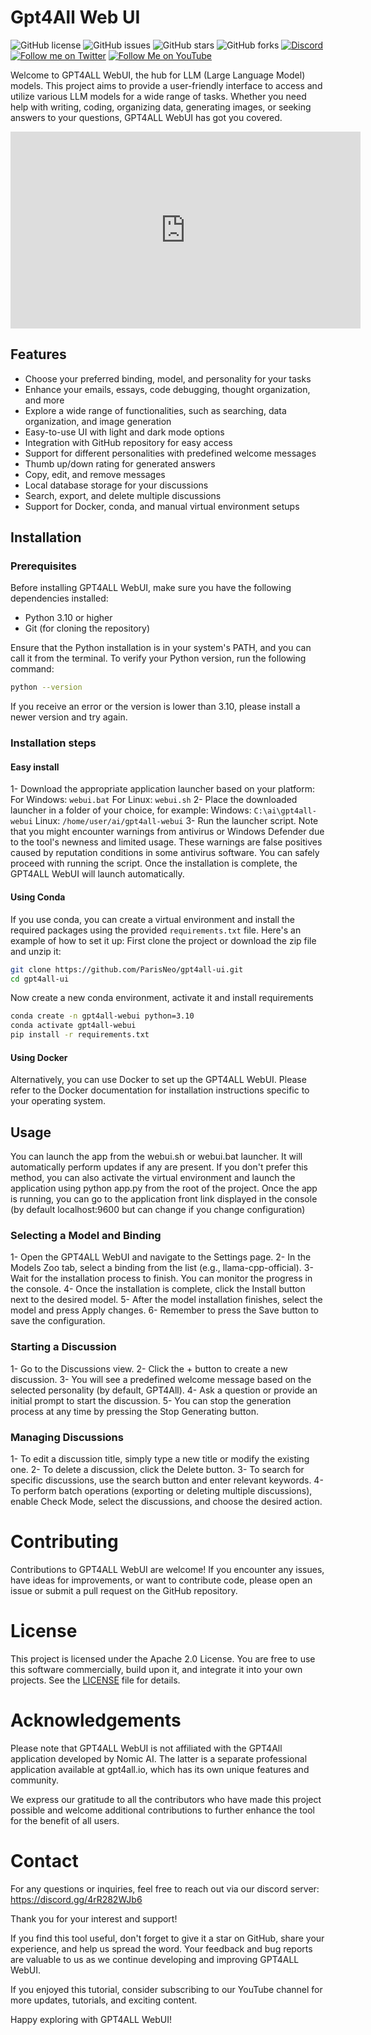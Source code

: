 # Gpt4All Web UI

![GitHub license](https://img.shields.io/github/license/nomic-ai/GPT4All-ui)
![GitHub issues](https://img.shields.io/github/issues/nomic-ai/GPT4All-ui)
![GitHub stars](https://img.shields.io/github/stars/nomic-ai/GPT4All-ui)
![GitHub forks](https://img.shields.io/github/forks/nomic-ai/GPT4All-ui)
[![Discord](https://img.shields.io/discord/1092918764925882418?color=7289da&label=Discord&logo=discord&logoColor=ffffff)](https://discord.gg/4rR282WJb6)
[![Follow me on Twitter](https://img.shields.io/twitter/follow/SpaceNerduino?style=social)](https://twitter.com/SpaceNerduino)
[![Follow Me on YouTube](https://img.shields.io/badge/Follow%20Me%20on-YouTube-red?style=flat&logo=youtube)](https://www.youtube.com/user/Parisneo)

Welcome to GPT4ALL WebUI, the hub for LLM (Large Language Model) models. This project aims to provide a user-friendly interface to access and utilize various LLM models for a wide range of tasks. Whether you need help with writing, coding, organizing data, generating images, or seeking answers to your questions, GPT4ALL WebUI has got you covered.

<iframe width="560" height="315" src="https://youtu.be/ds_U0TDzbzI" frameborder="0" allow="autoplay; encrypted-media" allowfullscreen></iframe>

## Features

- Choose your preferred binding, model, and personality for your tasks
- Enhance your emails, essays, code debugging, thought organization, and more
- Explore a wide range of functionalities, such as searching, data organization, and image generation
- Easy-to-use UI with light and dark mode options
- Integration with GitHub repository for easy access
- Support for different personalities with predefined welcome messages
- Thumb up/down rating for generated answers
- Copy, edit, and remove messages
- Local database storage for your discussions
- Search, export, and delete multiple discussions
- Support for Docker, conda, and manual virtual environment setups

## Installation

### Prerequisites

Before installing GPT4ALL WebUI, make sure you have the following dependencies installed:

- Python 3.10 or higher
- Git (for cloning the repository)

Ensure that the Python installation is in your system's PATH, and you can call it from the terminal. To verify your Python version, run the following command:

```bash
python --version
```
If you receive an error or the version is lower than 3.10, please install a newer version and try again.

### Installation steps
#### Easy install

1- Download the appropriate application launcher based on your platform:
    For Windows: `webui.bat`
    For Linux: `webui.sh`
2- Place the downloaded launcher in a folder of your choice, for example:
    Windows: `C:\ai\gpt4all-webui`
    Linux: `/home/user/ai/gpt4all-webui`
3- Run the launcher script. Note that you might encounter warnings from antivirus or Windows Defender due to the tool's newness and limited usage. These warnings are false positives caused by reputation conditions in some antivirus software. You can safely proceed with running the script.
Once the installation is complete, the GPT4ALL WebUI will launch automatically.

#### Using Conda
If you use conda, you can create a virtual environment and install the required packages using the provided `requirements.txt` file. Here's an example of how to set it up:
First clone the project or download the zip file and unzip it:

```bash
git clone https://github.com/ParisNeo/gpt4all-ui.git
cd gpt4all-ui
```
Now create a new conda environment, activate it and install requirements

```bash
conda create -n gpt4all-webui python=3.10
conda activate gpt4all-webui
pip install -r requirements.txt
```
#### Using Docker
Alternatively, you can use Docker to set up the GPT4ALL WebUI. Please refer to the Docker documentation for installation instructions specific to your operating system.

## Usage

You can launch the app from the webui.sh or webui.bat launcher. It will automatically perform updates if any are present. If you don't prefer this method, you can also activate the virtual environment and launch the application using python app.py from the root of the project.
Once the app is running, you can go to the application front link displayed in the console (by default localhost:9600 but can change if you change configuration) 
### Selecting a Model and Binding
1- Open the GPT4ALL WebUI and navigate to the Settings page.
2- In the Models Zoo tab, select a binding from the list (e.g., llama-cpp-official).
3- Wait for the installation process to finish. You can monitor the progress in the console.
4- Once the installation is complete, click the Install button next to the desired model.
5- After the model installation finishes, select the model and press Apply changes.
6- Remember to press the Save button to save the configuration.

### Starting a Discussion
1- Go to the Discussions view.
2- Click the + button to create a new discussion.
3- You will see a predefined welcome message based on the selected personality (by default, GPT4All).
4- Ask a question or provide an initial prompt to start the discussion.
5- You can stop the generation process at any time by pressing the Stop Generating button.

### Managing Discussions
1- To edit a discussion title, simply type a new title or modify the existing one.
2- To delete a discussion, click the Delete button.
3- To search for specific discussions, use the search button and enter relevant keywords.
4- To perform batch operations (exporting or deleting multiple discussions), enable Check Mode, select the discussions, and choose the desired action.

# Contributing
Contributions to GPT4ALL WebUI are welcome! If you encounter any issues, have ideas for improvements, or want to contribute code, please open an issue or submit a pull request on the GitHub repository.

# License
This project is licensed under the Apache 2.0 License. You are free to use this software commercially, build upon it, and integrate it into your own projects. See the [LICENSE](https://github.com/ParisNeo/GPT4All-ui/blob/main/LICENSE) file for details.

# Acknowledgements
Please note that GPT4ALL WebUI is not affiliated with the GPT4All application developed by Nomic AI. The latter is a separate professional application available at gpt4all.io, which has its own unique features and community.

We express our gratitude to all the contributors who have made this project possible and welcome additional contributions to further enhance the tool for the benefit of all users.

# Contact

For any questions or inquiries, feel free to reach out via our discord server: https://discord.gg/4rR282WJb6

Thank you for your interest and support!

If you find this tool useful, don't forget to give it a star on GitHub, share your experience, and help us spread the word. Your feedback and bug reports are valuable to us as we continue developing and improving GPT4ALL WebUI.

If you enjoyed this tutorial, consider subscribing to our YouTube channel for more updates, tutorials, and exciting content.

Happy exploring with GPT4ALL WebUI!
